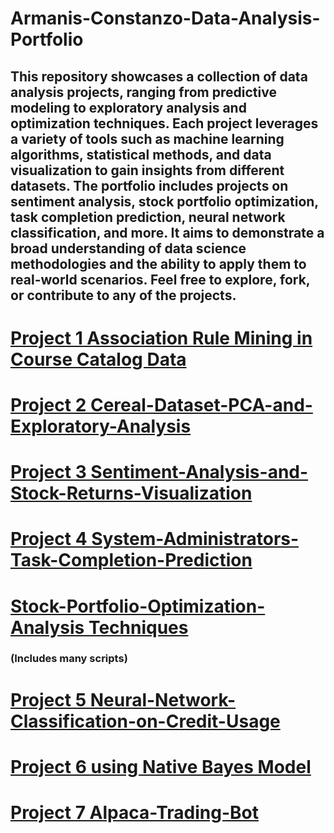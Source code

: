 # Armanis-Constanzo-Data-Analysis-Portfolio


## This repository showcases a collection of data analysis projects, ranging from predictive modeling to exploratory analysis and optimization techniques. Each project leverages a variety of tools such as machine learning algorithms, statistical methods, and data visualization to gain insights from different datasets. The portfolio includes projects on sentiment analysis, stock portfolio optimization, task completion prediction, neural network classification, and more. It aims to demonstrate a broad understanding of data science methodologies and the ability to apply them to real-world scenarios. Feel free to explore, fork, or contribute to any of the projects.



# [Project 1 Association Rule Mining in Course Catalog Data](https://github.com/YOUNGACDC/Association-Rules)



# [Project 2 Cereal-Dataset-PCA-and-Exploratory-Analysis](https://github.com/YOUNGACDC/Cereal-Dataset-PCA-and-Exploratory-Analysis)


# [Project 3 Sentiment-Analysis-and-Stock-Returns-Visualization](https://github.com/YOUNGACDC/Sentiment-Analysis-and-Stock-Returns-Visualization)



# [Project 4 System-Administrators-Task-Completion-Prediction](https://github.com/YOUNGACDC/System-Administrators-Task-Completion-Prediction)


# [Stock-Portfolio-Optimization-Analysis Techniques](https://github.com/YOUNGACDC/Stock-Analysis-Optimization-Techniques)
### (Includes many scripts)


# [Project 5 Neural-Network-Classification-on-Credit-Usage](https://github.com/YOUNGACDC/Neural-Network-Classification-on-Credit-Usage)


# [Project 6 using Native Bayes Model](https://github.com/YOUNGACDC/Accident-Data-Classification-using-Naive-Bayes-)

# [Project 7 Alpaca-Trading-Bot](https://github.com/YOUNGACDC/Alpaca-TradingBot)
